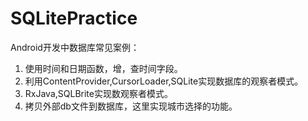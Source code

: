 # SQLitePractice
Android开发中数据库常见案例：
1. 使用时间和日期函数，增，查时间字段。
2. 利用ContentProvider,CursorLoader,SQLite实现数据库的观察者模式。
3. RxJava,SQLBrite实现数观察者模式。
4. 拷贝外部db文件到数据库，这里实现城市选择的功能。
